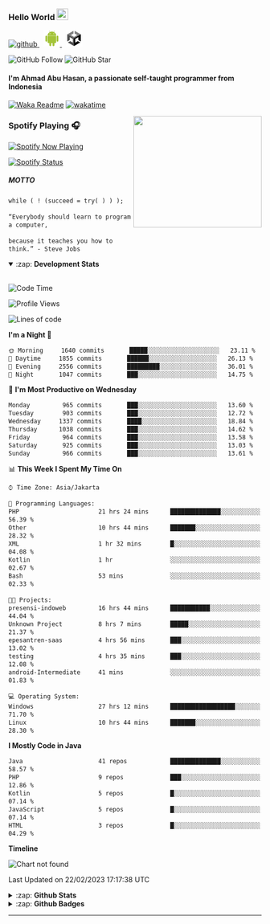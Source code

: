 ### Hello World <img src="https://github.com/eby8zevin/eby8zevin/blob/main/assets/Hi.gif"  width="23" height="23">

<p align="left">
  <a href="https://github.com/eby8zevin" target="_blank">
    <img src="https://github.com/eby8zevin/eby8zevin/blob/main/assets/GitHub.png" alt="github" width="33" height="33"/>
  </a>
  &nbsp;
  <a href="https://github.com/eby8zevin/QRBarcode" target="_blank">
    <img src="https://raw.githubusercontent.com/devicons/devicon/master/icons/android/android-plain.svg" alt="android" width="33" height="33"/>
  </a>
  &nbsp;
  <a href="https://github.com/eby8zevin/unity-ARMarker" target="_blank">
    <img src="https://raw.githubusercontent.com/devicons/devicon/master/icons/unity/unity-original.svg" alt="unity" width="33" height="33"/>
  </a>
</p>

![GitHub Follow](https://img.shields.io/github/followers/eby8zevin.svg?style=social&label=Follow)
![GitHub Star](https://img.shields.io/github/stars/eby8zevin?affiliations=OWNER%2CCOLLABORATOR&style=social&label=Star)

#### I'm Ahmad Abu Hasan, a passionate self-taught programmer from Indonesia

[![Waka Readme](https://github.com/eby8zevin/eby8zevin/actions/workflows/anmol098.yml/badge.svg)](https://github.com/eby8zevin/eby8zevin/actions/workflows/anmol098.yml)
[![wakatime](https://wakatime.com/badge/user/bbcd646f-1daf-4865-a20e-46d4c803e6f8.svg)](https://wakatime.com/@bbcd646f-1daf-4865-a20e-46d4c803e6f8)

<img src="https://github.com/eby8zevin/eby8zevin/blob/main/assets/Octocat.png" width="255" height="222" align='right'>

### Spotify Playing 🎧

[<img src="https://spotify-now-playing-ahmadabuhasan.vercel.app/api/spotify-playing" alt="Spotify Now Playing" width="350" />](https://open.spotify.com/user/gr3y7pr12w9ol2dy2ccdb10e7)

[<img src="https://readme-spotify-status-ahmadabuhasan.vercel.app/api/run-spotify-status" alt="Spotify Status" width="350" />](https://open.spotify.com/user/gr3y7pr12w9ol2dy2ccdb10e7)

##### MOTTO

```
while ( ! (succeed = try( ) ) );

“Everybody should learn to program a computer,

because it teaches you how to think.” - Steve Jobs
```

<details open>
  <summary> :zap: <b>Development Stats</b> </summary>
<br/>

<!--START_SECTION:waka-->
![Code Time](http://img.shields.io/badge/Code%20Time-2%2C755%20hrs-blue)

![Profile Views](http://img.shields.io/badge/Profile%20Views-26-blue)

![Lines of code](https://img.shields.io/badge/From%20Hello%20World%20I%27ve%20Written-1%20Million%20lines%20of%20code-blue)

**I'm a Night 🦉** 

```text
🌞 Morning     1640 commits       █████░░░░░░░░░░░░░░░░░░░░   23.11 % 
🌆 Daytime     1855 commits       ██████░░░░░░░░░░░░░░░░░░░   26.13 % 
🌃 Evening     2556 commits       █████████░░░░░░░░░░░░░░░░   36.01 % 
🌙 Night       1047 commits       ███░░░░░░░░░░░░░░░░░░░░░░   14.75 % 

```
📅 **I'm Most Productive on Wednesday** 

```text
Monday         965 commits       ███░░░░░░░░░░░░░░░░░░░░░░   13.60 % 
Tuesday        903 commits       ███░░░░░░░░░░░░░░░░░░░░░░   12.72 % 
Wednesday     1337 commits       ████░░░░░░░░░░░░░░░░░░░░░   18.84 % 
Thursday      1038 commits       ███░░░░░░░░░░░░░░░░░░░░░░   14.62 % 
Friday         964 commits       ███░░░░░░░░░░░░░░░░░░░░░░   13.58 % 
Saturday       925 commits       ███░░░░░░░░░░░░░░░░░░░░░░   13.03 % 
Sunday         966 commits       ███░░░░░░░░░░░░░░░░░░░░░░   13.61 % 

```


📊 **This Week I Spent My Time On** 

```text
⌚︎ Time Zone: Asia/Jakarta

💬 Programming Languages: 
PHP                      21 hrs 24 mins      ██████████████░░░░░░░░░░░   56.39 % 
Other                    10 hrs 44 mins      ███████░░░░░░░░░░░░░░░░░░   28.32 % 
XML                      1 hr 32 mins        █░░░░░░░░░░░░░░░░░░░░░░░░   04.08 % 
Kotlin                   1 hr                ░░░░░░░░░░░░░░░░░░░░░░░░░   02.67 % 
Bash                     53 mins             ░░░░░░░░░░░░░░░░░░░░░░░░░   02.33 % 

🐱‍💻 Projects: 
presensi-indoweb         16 hrs 44 mins      ███████████░░░░░░░░░░░░░░   44.04 % 
Unknown Project          8 hrs 7 mins        █████░░░░░░░░░░░░░░░░░░░░   21.37 % 
epesantren-saas          4 hrs 56 mins       ███░░░░░░░░░░░░░░░░░░░░░░   13.02 % 
testing                  4 hrs 35 mins       ███░░░░░░░░░░░░░░░░░░░░░░   12.08 % 
android-Intermediate     41 mins             ░░░░░░░░░░░░░░░░░░░░░░░░░   01.83 % 

💻 Operating System: 
Windows                  27 hrs 12 mins      ██████████████████░░░░░░░   71.70 % 
Linux                    10 hrs 44 mins      ███████░░░░░░░░░░░░░░░░░░   28.30 % 

```

**I Mostly Code in Java** 

```text
Java                     41 repos            ██████████████░░░░░░░░░░░   58.57 % 
PHP                      9 repos             ███░░░░░░░░░░░░░░░░░░░░░░   12.86 % 
Kotlin                   5 repos             █░░░░░░░░░░░░░░░░░░░░░░░░   07.14 % 
JavaScript               5 repos             █░░░░░░░░░░░░░░░░░░░░░░░░   07.14 % 
HTML                     3 repos             █░░░░░░░░░░░░░░░░░░░░░░░░   04.29 % 

```


**Timeline**

![Chart not found](https://raw.githubusercontent.com/eby8zevin/eby8zevin/main/charts/bar_graph.png) 


 Last Updated on 22/02/2023 17:17:38 UTC
<!--END_SECTION:waka-->

</details>

<details>
  <summary> :zap: <b>Github Stats</b> </summary>
<p align="center">:heart:</p>
<p align="center"><a href="https://github.com/eby8zevin">
  <img src="https://github-readme-stats.vercel.app/api?username=eby8zevin&show_icons=true&theme=dark&line_height=20">
  <img src="https://github-readme-stats.vercel.app/api/top-langs/?username=eby8zevin&layout=compact&theme=dark">
</a></p>
<p align="center">
  <a href="https://github.com/eby8zevin">
    <img src="https://github-readme-streak-stats.herokuapp.com/?user=eby8zevin&theme=dark"/>
  </a>
</p>
</details>

<details>
  <summary> :zap: <b>Github Badges</b> </summary>
  <br>
  <a href='https://archiveprogram.github.com/'><img src='https://raw.githubusercontent.com/acervenky/animated-github-badges/master/assets/acbadge.gif' width='40' height='40'></a> 
  <a href='https://docs.github.com/en/developers'><img src='https://raw.githubusercontent.com/acervenky/animated-github-badges/master/assets/devbadge.gif' width='40' height='40'></a> 
  <a href='https://github.com/pricing'><img src='https://raw.githubusercontent.com/acervenky/animated-github-badges/master/assets/pro.gif' width='40' height='40'></a> 
  <a href='https://stars.github.com/'><img src='https://raw.githubusercontent.com/acervenky/animated-github-badges/master/assets/starbadge.gif' width='35' height='35'></a> 
  <a href='https://docs.github.com/en/github/supporting-the-open-source-community-with-github-sponsors'><img src='https://raw.githubusercontent.com/acervenky/animated-github-badges/master/assets/sponsorbadge.gif' width='35' height='35'></a>
</details>

---
